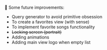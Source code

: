 📌 Some future improvements:
* Query generator to avoid primitive obsession
* To create a favorites view (with sense)
* To implement favorite songs functionality
* ~~Locking screen (portrait)~~
* Adding animations
* Adding main view logo when empty list

